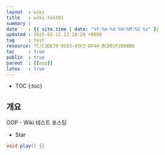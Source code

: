 ```yaml
---
layout  : wiki
title   : wiki-test01
summary :
date    : {{ site.time | date: "%Y-%m-%d %H:%M:%S %z" }}
updated : 2025-02-12 12:18:29 +0900
tag     : test
resource: 7C/C3DE70-9283-43F3-BF44-0CD01F2D08B6
toc     : true
public  : true
parent  : [[oop]]
latex   : true
---
```

* TOC
{:toc}

## 개요

OOP - Wiki 테스트 포스팅

* Star
```java
void play() {}
```


